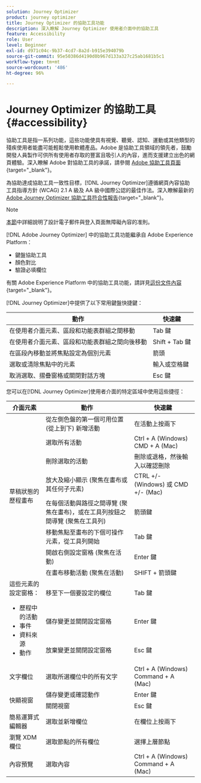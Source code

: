 ```yaml
---
solution: Journey Optimizer
product: journey optimizer
title: Journey Optimizer 的協助工具功能
description: 深入瞭解 Journey Optimizer 使用者介面中的協助工具
feature: Accessibility
role: User
level: Beginner
exl-id: d971c04c-9b37-4cd7-8a2d-b915e394079b
source-git-commit: 95e50386d4190d0b967d133a327c25ab1681b5c1
workflow-type: tm+mt
source-wordcount: '486'
ht-degree: 96%

---
```


# Journey Optimizer 的協助工具{#accessibility}

協助工具是指一系列功能，這些功能使具有視覺、聽覺、認知、運動或其他類型的殘疾使用者能盡可能輕鬆使用軟體產品。Adobe 是協助工具領域的領先者，鼓勵開發人員製作可供所有使用者存取的豐富且吸引人的內容，進而支援建立出色的網頁體驗。深入瞭解 Adobe 對協助工具的承諾，請參閱 [Adobe 協助工具頁面](https://www.adobe.com/accessibility.html){target="_blank"}。

為協助達成協助工具一致性目標，[!DNL Journey Optimizer]遵循網頁內容協助工具指導方針 (WCAG) 2.1 A 級及 AA 級中國際公認的最佳作法。深入瞭解最新的 [Adobe Journey Optimizer 協助工具符合性報告](https://www.adobe.com/accessibility/compliance/adobe-journey-optimizer.html){target="_blank"}。

>[!NOTE]
>
>[本節](../email/accessible-content.md)中詳細說明了設計電子郵件與登入頁面無障礙內容的准則。

[!DNL Adobe Journey Optimizer] 中的協助工具功能繼承自 Adobe Experience Platform：

* 鍵盤協助工具
* 顏色對比
* 驗證必填欄位

有關 Adobe Experience Platform 中的協助工具功能，請詳見[這份文件內容](https://experienceleague.adobe.com/docs/experience-platform/accessibility/features.html?lang=zh-Hant){target="_blank"}。

[!DNL Journey Optimizer]中提供了以下常用鍵盤快捷鍵：

| 動作 | 快速鍵 |
| --- | --- |
| 在使用者介面元素、區段和功能表群組之間移動 | Tab 鍵 |
| 在使用者介面元素、區段和功能表群組之間向後移動 | Shift + Tab 鍵 |
| 在區段內移動並將焦點設定為個別元素 | 箭頭 |
| 選取或清除焦點中的元素 | 輸入或空格鍵 |
| 取消選取、摺疊窗格或關閉對話方塊 | Esc 鍵 |

您可以在[!DNL Journey Optimizer]使用者介面的特定區域中使用這些捷徑：

<table>
  <thead>
    <tr>
      <th>介面元素</th>
      <th>動作</th>
      <th>快速鍵</th>
    </tr>
  </thead>
  <tr>
    <td rowspan="8">草稿狀態的歷程畫布</td>
    <td>從左側色盤的第一個可用位置 (從上到下) 新增活動</td>
    <td>在活動上按兩下</td>
  </tr>
  <tr>
    <td>選取所有活動</td>
    <td>Ctrl + A (Windows)<br/> CMD + A (Mac)</td>
  </tr>
  <tr>
    <td>刪除選取的活動</td>
    <td>刪除或退格，然後輸入以確認刪除</td>
  </tr>
  <tr>
    <td>放大及縮小顯示 (聚焦在畫布或其任何子元素)</td>
    <td>CTRL +/- (Windows) 或 CMD +/- (Mac)</td>
  </tr>  
  <tr>
    <td>在每個活動與路徑之間導覽 (聚焦在畫布)，或在工具列按鈕之間導覽 (聚焦在工具列)</td>
    <td>箭頭鍵</td>
  </tr>   
  <tr>
    <td>移動焦點至畫布的下個可操作元素，從工具列開始</td>
    <td>Tab 鍵</td>
  </tr>  
  <tr>
    <td>開啟右側設定窗格 (聚焦在活動)</td>
    <td>Enter 鍵</td>
  </tr>   
  <tr>
    <td>在畫布移動活動 (聚焦在活動)</td>
    <td>SHIFT + 箭頭鍵</td>
  </tr>  
  <tr>
  <td rowspan="3">
  這些元素的設定窗格：
<ul>
  <li>歷程中的活動</li>
  <li>事件</li>
  <li>資料來源</li>
  <li>動作</li>
</ul>
  </td>
    <td>移至下一個要設定的欄位</td>
    <td>Tab 鍵</td>
  </tr>
  <tr>
    <td>儲存變更並關閉設定窗格</td>
    <td>Enter 鍵</td>
  </tr>
  <tr>
    <td>放棄變更並關閉設定窗格</td>
    <td>Esc 鍵</td>
  </tr>
<!-- //Ajouter ce raccourci quand il marchera (actuellement, le raccourci Ctrl/Cmd+F du navigateur a priorité sur celui de AJO).//
  <tr>
    <td>Page with a search bar</td>
    <td>Select the search bar</td>
    <td>Ctrl/Command + F</td>
  </tr>
-->
  <tr>
    <td>文字欄位</td>
    <td>選取所選欄位中的所有文字</td>
    <td>Ctrl + A (Windows)<br/> Command + A (Mac)</td>
  </tr>
  <tr>
    <td rowspan="2">快顯視窗</td>
    <td>儲存變更或確認動作</td>
    <td>Enter 鍵</td>
  </tr>
  <tr>
    <td>關閉視窗</td>
    <td>Esc 鍵</td>
  </tr>
  <tr>
    <td>簡易運算式編輯器</td>
    <td>選取並新增欄位</td>
    <td>在欄位上按兩下</td>
  </tr>
  <tr>
    <td>瀏覽 XDM 欄位</td>
    <td>選取節點的所有欄位</td>
    <td>選擇上層節點</td>
  </tr>
  <tr>
    <td>內容預覽</td>
    <td>選取內容</td>
    <td>Ctrl + A (Windows)<br/> Command + A (Mac)</td>
  </tr>
</table>
